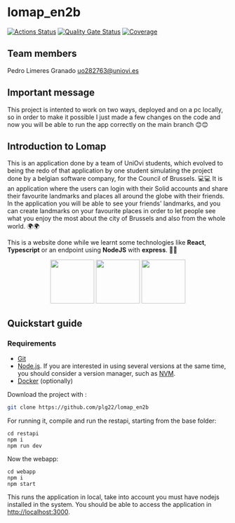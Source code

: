 # lomap_en2b

[![Actions Status](https://github.com/arquisoft/lomap_en2b/workflows/CI%20for%20LOMAP_EN2B/badge.svg)](https://github.com/arquisoft/lomap_en2b/actions)
[![Quality Gate Status](https://sonarcloud.io/api/project_badges/measure?project=Arquisoft_lomap_en2b&metric=alert_status)](https://sonarcloud.io/summary/new_code?id=Arquisoft_lomap_en2b)
[![Coverage](https://sonarcloud.io/api/project_badges/measure?project=Arquisoft_lomap_en2b&metric=coverage)](https://sonarcloud.io/summary/new_code?id=Arquisoft_lomap_en2b)

## Team members

Pedro Limeres Granado uo282763@uniovi.es  

## Important message
This project is intented to work on two ways, deployed and on a pc locally, so in order to make it possible I just made a few changes on the code and now you will be able to run the app correctly on the main branch 😊😊

## Introduction to Lomap

This is an application done by a team of UniOvi students, which evolved to being the redo of that application by one student simulating the project done by a belgian software company, for the Council of Brussels. 💻💻
It is an application where the users can login with their Solid accounts and share their favourite landmarks and places all around the globe with their friends. In the application you will be able to see your friends' landmarks, and you can create landmarks on your favourite places in order to let people see what you enjoy the most about the city of Brussels and also from the whole world. 🌍🌍

This is a website done while we learnt some technologies like **React**, **Typescript** or an endpoint using **NodeJS** with **express**.  🧐🤓

<p align="center">
<img src="https://blog.wildix.com/wp-content/uploads/2020/06/react-logo.jpg" height="100">
<img src="https://miro.medium.com/max/1200/0*RbmfNyhuBb8G3LWh.png" height="100">
<img src="https://miro.medium.com/max/365/1*Jr3NFSKTfQWRUyjblBSKeg.png" height="100">
</p>

## Quickstart guide

### Requirements

* [Git](https://git-scm.com/downloads)
*  [Node.js](https://nodejs.org). If you are interested in using several versions at the same time, you should consider a version manager, such as [NVM](https://github.com/nvm-sh/nvm).
* [Docker](https://docs.docker.com/get-docker/) (optionally)

Download the project with :
```bash
git clone https://github.com/plg22/lomap_en2b
```

For running it, compile and run the restapi, starting from the base folder:
```shell
cd restapi
npm i
npm run dev
```

Now the webapp:

```shell
cd webapp
npm i
npm start
```

This runs the application in local, take into account you must have nodejs installed in the system.
You should be able to access the application in [http://localhost:3000](http://localhost:3000).
